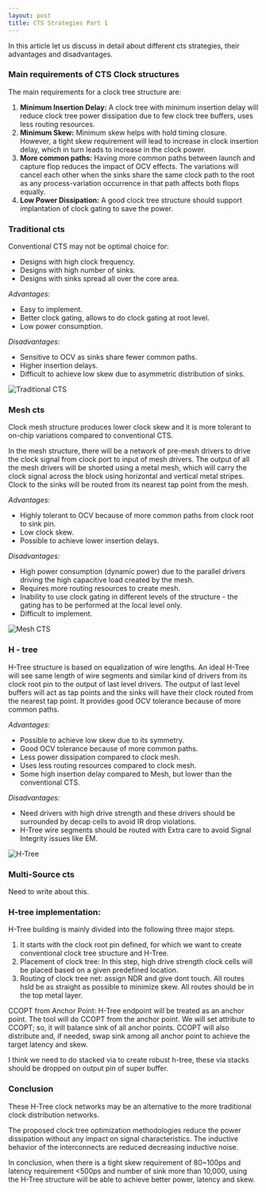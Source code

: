 ```yaml
---
layout: post
title: CTS Strategies Part 1
---
```


In this article let us discuss in detail about different cts strategies, their advantages and disadvantages.

### Main requirements of CTS Clock structures
The main requirements for a clock tree structure are:
1) **Minimum Insertion Delay:** A clock tree with minimum insertion delay will reduce clock tree power dissipation due to few clock tree buffers, uses less routing resources.
2) **Minimum Skew:** Minimum skew helps with hold timing closure. However, a tight skew requirement will lead to increase in clock insertion delay, which in turn leads to increase in the clock power.
3) **More common paths:** Having more common paths between launch and capture flop reduces the impact of OCV effects. The variations will cancel each other when the sinks share the same clock path to the root as any process-variation occurrence in that path affects both flops equally.
4) **Low Power Dissipation:** A good clock tree structure should support implantation of clock gating to save the power.


### Traditional cts
Conventional CTS may not be optimal choice for:

- Designs with high clock frequency.
- Designs with high number of sinks.
- Designs with sinks spread all over the core area.

*Advantages:*

- Easy to implement.
- Better clock gating, allows to do clock gating at root level.
- Low power consumption.

*Disadvantages:*

- Sensitive to OCV as sinks share fewer common paths.
- Higher insertion delays.
- Difficult to achieve low skew due to asymmetric distribution of sinks.

![Traditional CTS](https://www.semiconductor-digest.com/wp-content/uploads/2020/02/F1-2.jpg)

### Mesh cts
Clock mesh structure produces lower clock skew and it is more tolerant to on-chip variations compared to conventional CTS.

In the mesh structure, there will be a network of pre-mesh drivers to drive the clock signal from clock port to input of mesh drivers. The output of all the mesh drivers will be shorted using a metal mesh, which will carry the clock signal across the block using horizontal and vertical metal stripes. Clock to the sinks will be routed from its nearest tap point from the mesh.

*Advantages:*

- Highly tolerant to OCV because of more common paths from clock root to sink pin.
- Low clock skew.
- Possible to achieve lower insertion delays.

*Disadvantages:*

- High power consumption (dynamic power) due to the parallel drivers driving the high capacitive load created by the mesh.
- Requires more routing resources to create mesh.
- Inability to use clock gating in different levels of the structure - the gating has to be performed at the local level only.
- Difficult to implement.

![Mesh CTS](https://www.semiconductor-digest.com/wp-content/uploads/2020/02/F2-3.jpg)

### H - tree
H-Tree structure is based on equalization of wire lengths. An ideal H-Tree will see same length of wire segments and similar kind of drivers from its clock root pin to the output of last level drivers. The output of last level buffers will act as tap points and the sinks will have their clock routed from the nearest tap point. It provides good OCV tolerance because of more common paths.

*Advantages:*

- Possible to achieve low skew due to its symmetry.
- Good OCV tolerance because of more common paths.
- Less power dissipation compared to clock mesh.
- Uses less routing resources compared to clock mesh.
- Some high insertion delay compared to Mesh, but lower than the conventional CTS.

*Disadvantages:*

- Need drivers with high drive strength and these drivers should be surrounded by decap cells to avoid IR drop violations.
- H-Tree wire segments should be routed with Extra care to avoid Signal Integrity issues like EM.

![H-Tree](https://www.semiconductor-digest.com/wp-content/uploads/2020/02/F3left-1.jpg)

### Multi-Source cts
Need to write about this.

### H-tree implementation:
H-Tree building is mainly divided into the following three major steps.

1) It starts with the clock root pin defined, for which we want to create conventional clock tree structure and H-Tree.
2) Placement of clock tree: In this step, high drive strength clock cells will be placed based on a given predefined location.
3) Routing of clock tree net: assign NDR and give dont touch. All routes hsld be as straight as possible to minimize skew. All routes should be in the top metal layer.

CCOPT from Anchor Point: H-Tree endpoint will be treated as an anchor point. The tool will do CCOPT from the anchor point. We will set attribute to CCOPT; so, it will balance sink of all anchor points. CCOPT will also distribute and, if needed, swap sink among all anchor point to achieve the target latency and skew.

I think we need to do stacked via to create robust h-tree, these via stacks should be dropped on output pin of super buffer. 

### Conclusion

These H-Tree clock networks may be an alternative to the more traditional clock distribution networks.

The proposed clock tree optimization methodologies reduce the power dissipation without any impact on signal characteristics. The inductive behavior of the interconnects are reduced decreasing inductive noise.

In conclusion, when there is a tight skew requirement of 80~100ps and latency requirement <500ps and number of sink more than 10,000, using the H-Tree structure will be able to achieve better power, latency and skew.
